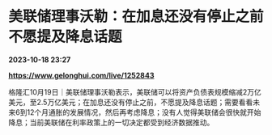 # 美联储理事沃勒：在加息还没有停止之前 不愿提及降息话题

**2023-10-18 23:27**

**https://www.gelonghui.com/live/1252843**

格隆汇10月19日｜美联储理事沃勒表示，美联储可以将资产负债表规模缩减2万亿美元，至2.5万亿美元；在加息还没有停止之前，不愿提及降息话题；需要看看未来6到12个月通胀的发展情况，然后再考虑降息；没有人觉得美联储会很快就开始降息；当前美联储在利率政策上的一切决定都受到经济数据推动。